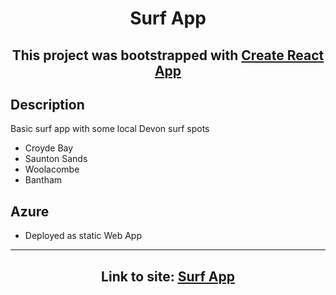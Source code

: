 # <p align="center">Surf App</p>

<div align="center"><h2>This project was bootstrapped with <a href="https://github.com/facebook/create-react-app"> Create React App</a></h2></div>

## Description

Basic surf app with some local Devon surf spots

- Croyde Bay
- Saunton Sands
- Woolacombe
- Bantham

## Azure

- Deployed as static Web App

---

<div align="center"><h2>Link to site: <a href="https://thankful-grass-0cba85403.4.azurestaticapps.net/">Surf App</a></h2></div>
<!---
Link to site: [Surf App](https://thankful-grass-0cba85403.4.azurestaticapps.net/)
--->
